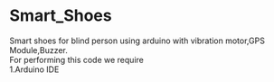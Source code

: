 # Smart_Shoes
Smart shoes for blind person using arduino with vibration motor,GPS Module,Buzzer.                              
For performing this code we require                        
            1.Arduino IDE
    
